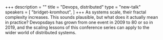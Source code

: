 +++
description = ""
title = "Devops, distributed"
type = "new-talk"
speakers = [
        "bridget-kromhout",
]
+++
As systems scale, their fractal complexity increases. This sounds plausible, but what does it actually mean in practice? Devopsdays has grown from one event in 2009 to 80 or so in 2019, and the scaling lessons of this conference series can apply to the wider world of distributed systems.
